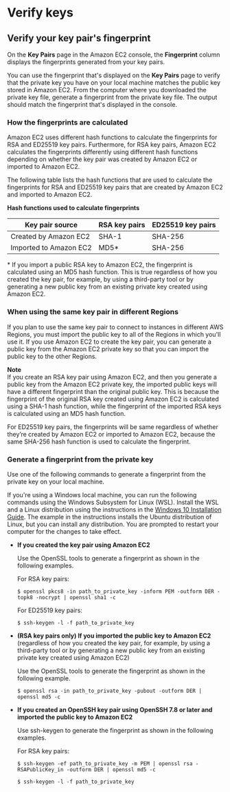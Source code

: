 # Verify keys<a name="verify-keys"></a>

## Verify your key pair's fingerprint<a name="verify-key-pair-fingerprints"></a>

On the **Key Pairs** page in the Amazon EC2 console, the **Fingerprint** column displays the fingerprints generated from your key pairs\.

You can use the fingerprint that's displayed on the **Key Pairs** page to verify that the private key you have on your local machine matches the public key stored in Amazon EC2\. From the computer where you downloaded the private key file, generate a fingerprint from the private key file\. The output should match the fingerprint that's displayed in the console\.

### How the fingerprints are calculated<a name="how-ec2-key-fingerprints-are-calculated"></a>

Amazon EC2 uses different hash functions to calculate the fingerprints for RSA and ED25519 key pairs\. Furthermore, for RSA key pairs, Amazon EC2 calculates the fingerprints differently using different hash functions depending on whether the key pair was created by Amazon EC2 or imported to Amazon EC2\.

The following table lists the hash functions that are used to calculate the fingerprints for RSA and ED25519 key pairs that are created by Amazon EC2 and imported to Amazon EC2\.


**Hash functions used to calculate fingerprints**  

| Key pair source | RSA key pairs | ED25519 key pairs | 
| --- | --- | --- | 
| Created by Amazon EC2 | SHA\-1 | SHA\-256 | 
| Imported to Amazon EC2 | MD5\* | SHA\-256 | 

\* If you import a public RSA key to Amazon EC2, the fingerprint is calculated using an MD5 hash function\. This is true regardless of how you created the key pair, for example, by using a third\-party tool or by generating a new public key from an existing private key created using Amazon EC2\.

### When using the same key pair in different Regions<a name="when-using-same-key-pair-in-different-regions"></a>

If you plan to use the same key pair to connect to instances in different AWS Regions, you must import the public key to all of the Regions in which you'll use it\. If you use Amazon EC2 to create the key pair, you can generate a public key from the Amazon EC2 private key so that you can import the public key to the other Regions\.

**Note**  
If you create an RSA key pair using Amazon EC2, and then you generate a public key from the Amazon EC2 private key, the imported public keys will have a different fingerprint than the original public key\. This is because the fingerprint of the original RSA key created using Amazon EC2 is calculated using a SHA\-1 hash function, while the fingerprint of the imported RSA keys is calculated using an MD5 hash function\.

For ED25519 key pairs, the fingerprints will be same regardless of whether they’re created by Amazon EC2 or imported to Amazon EC2, because the same SHA\-256 hash function is used to calculate the fingerprint\.

### Generate a fingerprint from the private key<a name="generate-fingerprint-from-private-key"></a>

Use one of the following commands to generate a fingerprint from the private key on your local machine\.

If you're using a Windows local machine, you can run the following commands using the Windows Subsystem for Linux \(WSL\)\. Install the WSL and a Linux distribution using the instructions in the [Windows 10 Installation Guide](https://docs.microsoft.com/en-us/windows/wsl/install-win10)\. The example in the instructions installs the Ubuntu distribution of Linux, but you can install any distribution\. You are prompted to restart your computer for the changes to take effect\.
+ **If you created the key pair using Amazon EC2**

  Use the OpenSSL tools to generate a fingerprint as shown in the following examples\.

  For RSA key pairs:

  ```
  $ openssl pkcs8 -in path_to_private_key -inform PEM -outform DER -topk8 -nocrypt | openssl sha1 -c
  ```

  For ED25519 key pairs:

  ```
  $ ssh-keygen -l -f path_to_private_key
  ```
+ **\(RSA key pairs only\) If you imported the public key to Amazon EC2** \(regardless of how you created the key pair, for example, by using a third\-party tool or by generating a new public key from an existing private key created using Amazon EC2\)

  Use the OpenSSL tools to generate the fingerprint as shown in the following example\.

  ```
  $ openssl rsa -in path_to_private_key -pubout -outform DER | openssl md5 -c
  ```
+ **If you created an OpenSSH key pair using OpenSSH 7\.8 or later and imported the public key to Amazon EC2**

  Use ssh\-keygen to generate the fingerprint as shown in the following examples\.

  For RSA key pairs:

  ```
  $ ssh-keygen -ef path_to_private_key -m PEM | openssl rsa -RSAPublicKey_in -outform DER | openssl md5 -c
  ```

  ```
  $ ssh-keygen -l -f path_to_private_key
  ```